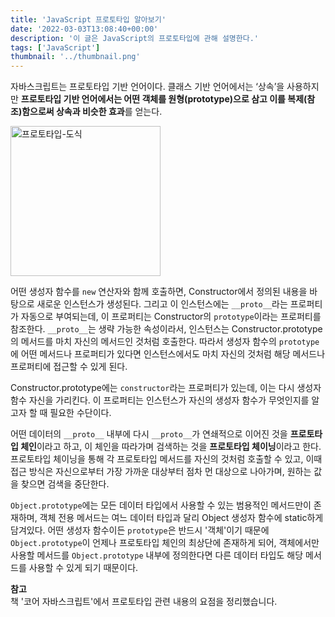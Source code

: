 ```yaml
---
title: 'JavaScript 프로토타입 알아보기'
date: '2022-03-03T13:08:40+00:00'
description: '이 글은 JavaScript의 프로토타입에 관해 설명한다.'
tags: ['JavaScript']
thumbnail: '../thumbnail.png'
---
```


자바스크립트는 프로토타입 기반 언어이다. 클래스 기반 언어에서는 ‘상속’을 사용하지만 **프로토타입 기반 언어에서는 어떤 객체를 원형(prototype)으로 삼고 이를 복제(참조)함으로써 상속과 비슷한 효과**를 얻는다.

<img width="240" alt="프로토타입-도식" src="https://user-images.githubusercontent.com/47051596/156561919-3c5f4596-767b-4089-8549-2f611e778746.png">

어떤 생성자 함수를 `new` 연산자와 함께 호출하면, Constructor에서 정의된 내용을 바탕으로 새로운 인스턴스가 생성된다. 그리고 이 인스턴스에는 `__proto__`라는 프로퍼티가 자동으로 부여되는데, 이 프로퍼티는 Constructor의 `prototype`이라는 프로퍼티를 참조한다. `__proto__`는 생략 가능한 속성이라서, 인스턴스는 Constructor.prototype의 메서드를 마치 자신의 메서드인 것처럼 호출한다. 따라서 생성자 함수의 `prototype`에 어떤 메서드나 프로퍼티가 있다면 인스턴스에서도 마치 자신의 것처럼 해당 메서드나 프로퍼티에 접근할 수 있게 된다.

Constructor.prototype에는 `constructor`라는 프로퍼티가 있는데, 이는 다시 생성자 함수 자신을 가리킨다. 이 프로퍼티는 인스턴스가 자신의 생성자 함수가 무엇인지를 알고자 할 때 필요한 수단이다.

어떤 데이터의 `__proto__` 내부에 다시 `__proto__`가 연쇄적으로 이어진 것을 **프로토타입 체인**이라고 하고, 이 체인을 따라가며 검색하는 것을 **프로토타입 체이닝**이라고 한다. 프로토타입 체이닝을 통해 각 프로토타입 메서드를 자신의 것처럼 호출할 수 있고, 이때 접근 방식은 자신으로부터 가장 가까운 대상부터 점차 먼 대상으로 나아가며, 원하는 값을 찾으면 검색을 중단한다.

`Object.prototype`에는 모든 데이터 타입에서 사용할 수 있는 범용적인 메서드만이 존재하며, 객체 전용 메서드는 여느 데이터 타입과 달리 Object 생성자 함수에 static하게 담겨있다. 어떤 생성자 함수이든 `prototype`은 반드시 '객체'이기 때문에 `Object.prototype`이 언제나 프로토타입 체인의 최상단에 존재하게 되어, 객체에서만 사용할 메서드를 `Object.prototype` 내부에 정의한다면 다른 데이터 타입도 해당 메서드를 사용할 수 있게 되기 때문이다.

**참고**  
책 '코어 자바스크립트'에서 프로토타입 관련 내용의 요점을 정리했습니다.
